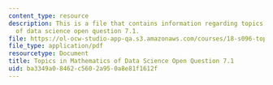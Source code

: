 ```yaml
---
content_type: resource
description: This is a file that contains information regarding topics in mathematics
  of data science open question 7.1.
file: https://ol-ocw-studio-app-qa.s3.amazonaws.com/courses/18-s096-topics-in-mathematics-of-data-science-fall-2015/ba3349a08462c5602a950a8e81f1612f_MIT18_S096F15_Open7.1.pdf
file_type: application/pdf
resourcetype: Document
title: Topics in Mathematics of Data Science Open Question 7.1
uid: ba3349a0-8462-c560-2a95-0a8e81f1612f
---
```

